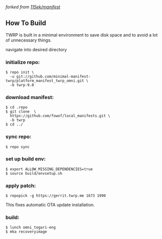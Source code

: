 ###### forked from [115ek/manifest](https://github.com/115ek/manifest)

## How To Build

TWRP is built in a minimal environment to save disk space and to avoid a lot of unnecessary things.

navigate into desired directory

### initialize repo:

    $ repo init \
      -u git://github.com/minimal-manifest-twrp/platform_manifest_twrp_omni.git \
      -b twrp-9.0

### download manifest:
    
    $ cd .repo
    $ git clone  \
      https://github.com/fowof/local_manifests.git \
      -b twrp
    $ cd ../
    
### sync repo:

    $ repo sync

### set up build env:

    $ export ALLOW_MISSING_DEPENDENCIES=true
    $ source build/envsetup.sh

### apply patch:

    $ repopick -g https://gerrit.twrp.me 1673 1990


This fixes automatic OTA update installation.

### build:

    $ lunch omni_togari-eng
    $ mka recoveryimage
